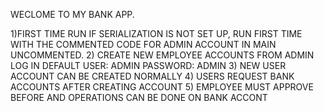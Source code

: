 WECLOME TO MY BANK APP.

1)FIRST TIME RUN IF SERIALIZATION IS NOT SET UP, RUN FIRST TIME WITH THE COMMENTED CODE FOR ADMIN ACCOUNT IN MAIN UNCOMMENTED.
2) CREATE NEW EMPLOYEE ACCOUNTS FROM ADMIN LOG IN DEFAULT USER: ADMIN PASSWORD: ADMIN
3) NEW USER ACCOUNT CAN BE CREATED NORMALLY
4) USERS REQUEST BANK ACCOUNTS AFTER CREATING ACCOUNT
5) EMPLOYEE MUST APPROVE BEFORE AND OPERATIONS CAN BE DONE ON BANK ACCONT 